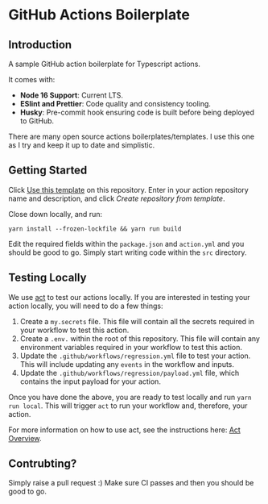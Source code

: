 # GitHub Actions Boilerplate

## Introduction

A sample GitHub action boilerplate for Typescript actions.

It comes with:

- **Node 16 Support**: Current LTS.
- **ESlint and Prettier**: Code quality and consistency tooling.
- **Husky**: Pre-commit hook ensuring code is built before being deployed to GitHub.

There are many open source actions boilerplates/templates. I use this one as I try and keep it up to date and simplistic.

## Getting Started

Click [Use this template](https://github.com/NickLiffen/actions-boilerplate/generate) on this repository. Enter in your action repository name and description, and click _Create repository from template_.

Close down locally, and run:

```
yarn install --frozen-lockfile && yarn run build
```

Edit the required fields within the `package.json` and `action.yml` and you should be good to go. Simply start writing code within the `src` directory.

## Testing Locally

We use [act](https://github.com/nektos/act) to test our actions locally. If you are interested in testing your action locally, you will need to do a few things:

1. Create a `my.secrets` file. This file will contain all the secrets required in your workflow to test this action.
2. Create a `.env.` within the root of this repository. This file will contain any environment variables required in your workflow to test this action.
3. Update the `.github/workflows/regression.yml` file to test your action. This will include updating any `events` in the workflow and inputs.
4. Update the `.github/workflows/regression/payload.yml` file, which contains the input payload for your action.

Once you have done the above, you are ready to test locally and run `yarn run local`. This will trigger `act` to run your workflow and, therefore, your action.

For more information on how to use act, see the instructions here: [Act Overview](https://github.com/nektos/act/blob/master/README.md).

## Contrubting?

Simply raise a pull request :) Make sure CI passes and then you should be good to go.
